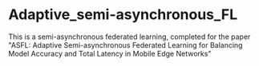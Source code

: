 # Adaptive_semi-asynchronous_FL
This is a semi-asynchronous federated learning, completed for the paper "ASFL: Adaptive Semi-asynchronous Federated Learning for Balancing Model Accuracy and Total Latency in Mobile Edge Networks"
